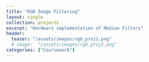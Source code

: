 ```yaml
---
title: "RGB Image Filtering"
layout: single
collection: projects
excerpt: "Hardware implementation of Median Filters"
header:
  teaser: "/assets/images/rgb_proj1.png"
  # image:  "/assets/images/rgb_proj2.png"
categories: ["Coursework"]
---
```

